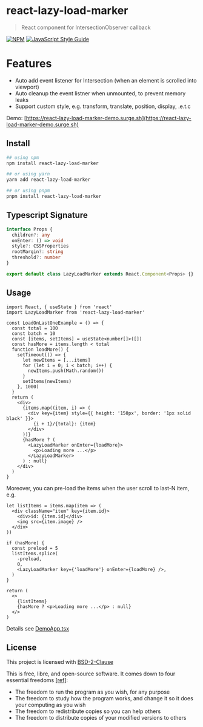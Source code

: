 # react-lazy-load-marker

> React component for IntersectionObserver callback

[![NPM](https://img.shields.io/npm/v/react-lazy-load-marker.svg)](https://www.npmjs.com/package/react-lazy-load-marker) [![JavaScript Style Guide](https://img.shields.io/badge/code_style-standard-brightgreen.svg)](https://standardjs.com)

# Features

- Auto add event listener for Intersection (when an element is scrolled into viewport)
- Auto cleanup the event listner when unmounted, to prevent memory leaks
- Support custom style, e.g. transform, translate, position, display, .e.t.c

Demo: [https://react-lazy-load-marker-demo.surge.sh](https://react-lazy-load-marker-demo.surge.sh)

## Install

```bash
## using npm
npm install react-lazy-load-marker

## or using yarn
yarn add react-lazy-load-marker

## or using pnpm
pnpm install react-lazy-load-marker
```

## Typescript Signature

```typescript
interface Props {
  children?: any
  onEnter: () => void
  style?: CSSProperties
  rootMargin?: string
  threshold?: number
}

export default class LazyLoadMarker extends React.Component<Props> {}
```

## Usage

```tsx
import React, { useState } from 'react'
import LazyLoadMarker from 'react-lazy-load-marker'

const LoadOnLastOneExample = () => {
  const total = 100
  const batch = 10
  const [items, setItems] = useState<number[]>([])
  const hasMore = items.length < total
  function loadMore() {
    setTimeout(() => {
      let newItems = [...items]
      for (let i = 0; i < batch; i++) {
        newItems.push(Math.random())
      }
      setItems(newItems)
    }, 1000)
  }
  return (
    <div>
      {items.map((item, i) => (
        <div key={item} style={{ height: '150px', border: '1px solid black' }}>
          {i + 1}/{total}: {item}
        </div>
      ))}
      {hasMore ? (
        <LazyLoadMarker onEnter={loadMore}>
          <p>Loading more ...</p>
        </LazyLoadMarker>
      ) : null}
    </div>
  )
}
```

Moreover, you can pre-load the items when the user scroll to last-N item, e.g.

```tsx
let listItems = items.map(item => (
  <div className="item" key={item.id}>
    <div>id: {item.id}</div>
    <img src={item.image} />
  </div>
))

if (hasMore) {
  const preload = 5
  listItems.splice(
    -preload,
    0,
    <LazyLoadMarker key={'loadMore'} onEnter={loadMore} />,
  )
}

return (
  <>
    {listItems}
    {hasMore ? <p>Loading more ...</p> : null}
  </>
)
```

Details see [DemoApp.tsx](./src/DemoApp.tsx)

## License

This project is licensed with [BSD-2-Clause](./LICENSE)

This is free, libre, and open-source software. It comes down to four essential freedoms [[ref]](https://seirdy.one/2021/01/27/whatsapp-and-the-domestication-of-users.html#fnref:2):

- The freedom to run the program as you wish, for any purpose
- The freedom to study how the program works, and change it so it does your computing as you wish
- The freedom to redistribute copies so you can help others
- The freedom to distribute copies of your modified versions to others
